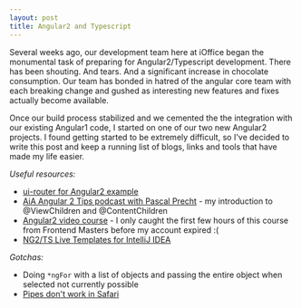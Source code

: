 ```yaml
---
layout: post
title: Angular2 and Typescript
---
```


Several weeks ago, our development team here at iOffice began the monumental task of preparing for Angular2/Typescript development. There has been shouting. And tears. And a significant increase in chocolate consumption. Our team has bonded in hatred of the angular core team with each breaking change and gushed as interesting new features and fixes actually become available.

Once our build process stabilized and we cemented the the integration with our existing Angular1 code, I started on one of our two new Angular2 projects. I found getting started to be extremely difficult, so I've decided to write this post and keep a running list of blogs, links and tools that have made my life easier.


_Useful resources:_
  * [ui-router for Angular2 example](https://github.com/ui-router/quickstart-ng2)
  * [AiA Angular 2 Tips podcast with Pascal Precht](https://devchat.tv/adv-in-angular/097-aia-angular-2-tips-with-pascal-precht) - my introduction to @ViewChildren and @ContentChildren
  * [Angular2 video course](https://frontendmasters.com/courses/angular-2/) - I only caught the first few hours of this course from Frontend Masters before my account expired :(
  * [NG2/TS Live Templates for IntelliJ IDEA](https://plugins.jetbrains.com/plugin/8395?pr=idea)
  
_Gotchas:_
  * Doing `*ngFor` with a list of objects and passing the entire object when selected not currently possible
  * [Pipes don't work in Safari](https://github.com/angular/angular/issues/3333)
